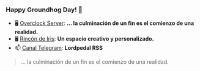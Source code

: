 ### Happy Groundhog Day! 🤖 

- 🖥️ [Overclock Server](https://lordpedal.github.io/ "Overclock Server"): **... la culminación de un fin es el comienzo de una realidad.**
- 🖥️ [Rincón de Iris](https://rincondeiris.club/ "Rincón de Iris"): **Un espacio creativo y personalizado.**
- 📫 [Canal Telegram](https://t.me/lordpedal_rss "Canal Lordpedal RSS"): **Lordpedal RSS**

> ... la culminación de un fin es el comienzo de una realidad.
